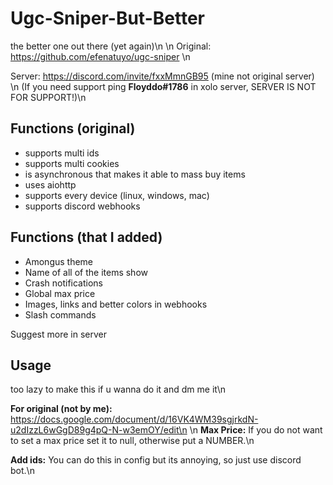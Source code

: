 # Ugc-Sniper-But-Better
the better one out there (yet again)\n
\n
Original: https://github.com/efenatuyo/ugc-sniper \n

Server: https://discord.com/invite/fxxMmnGB95 (mine not original server) \n
(If you need support ping **Floyddo#1786** in xolo server, SERVER IS NOT FOR SUPPORT!)\n

## Functions (original)
- supports multi ids
- supports multi cookies
- is asynchronous that makes it able to mass buy items
- uses aiohttp
- supports every device (linux, windows, mac)
- supports discord webhooks

## Functions (that I added)
- Amongus theme
- Name of all of the items show
- Crash notifications
- Global max price
- Images, links and better colors in webhooks
- Slash commands

Suggest more in server
## Usage
too lazy to make this if u wanna do it and dm me it\n

**For original (not by me):** https://docs.google.com/document/d/16VK4WM39sgjrkdN-u2dIzzL6wGgD89g4pQ-N-w3emOY/edit\n
\n
**Max Price:** If you do not want to set a max price set it to null, otherwise put a NUMBER.\n

**Add ids:** You can do this in config but its annoying, so just use discord bot.\n
